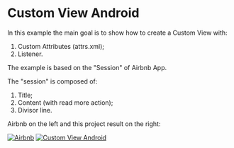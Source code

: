 # Custom View Android

In this example the main goal is to show how to create a Custom View with:
1. Custom Attributes (attrs.xml);
2. Listener.

The example is based on the "Session" of Airbnb App.   

The "session" is composed of: 
1. Title;
2. Content (with read more action);
3. Divisor line.

Airbnb on the left and this project result on the right:

[![Airbnb](https://media.giphy.com/media/HmPwTBYf7iFR6/giphy.gif "Airbnb")](https://media.giphy.com/media/HmPwTBYf7iFR6/giphy.gif "Airbnb")   [![Custom View Android](https://media.giphy.com/media/13G1LJEw6FQk24/giphy.gif "Custom View Android")](https://media.giphy.com/media/13G1LJEw6FQk24/giphy.gif "Custom View Android")


